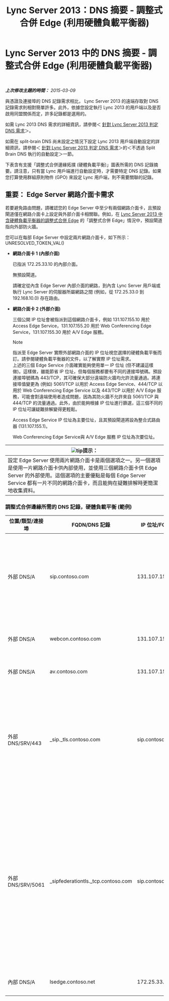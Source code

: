 ﻿---
title: Lync Server 2013：DNS 摘要 - 調整式合併 Edge (利用硬體負載平衡器)
TOCTitle: DNS 摘要 - 調整式合併 Edge (利用硬體負載平衡器)
ms:assetid: 8453297c-da1d-4b9e-a37e-6721458c6feb
ms:mtpsurl: https://technet.microsoft.com/zh-tw/library/Gg398670(v=OCS.15)
ms:contentKeyID: 49291526
ms.date: 08/10/2015
mtps_version: v=OCS.15
ms.translationtype: HT
---

# Lync Server 2013 中的 DNS 摘要 - 調整式合併 Edge (利用硬體負載平衡器)

 

_**上次修改主題的時間：** 2015-03-09_

與憑證及連接埠的 DNS 記錄需求相比， Lync Server 2013 的遠端存取對 DNS 記錄需求則相對簡單許多。此外，依據您設定執行 Lync 2013 的用戶端以及是否啟用同盟關係而定，許多記錄都是選用的。

如需 Lync 2013 DNS 需求的詳細資訊，請參閱＜ [針對 Lync Server 2013 判定 DNS 需求](lync-server-2013-determine-dns-requirements.md)＞。

如需在 split-brain DNS 尚未設定之情況下設定 Lync 2013 用戶端自動設定的詳細資訊，請參閱＜ [針對 Lync Server 2013 判定 DNS 需求](lync-server-2013-determine-dns-requirements.md)＞的＜不透過 Split Brain DNS 執行的自動設定＞一節。

下表含有支援「調整式合併邊緣拓撲 (硬體負載平衡)」圖表所需的 DNS 記錄摘要。請注意，只有當 Lync 用戶端進行自動設定時，才需要特定 DNS 記錄。如果您打算使用群組原則物件 (GPO) 來設定 Lync 用戶端，則不需要關聯的記錄。

## 重要： Edge Server 網路介面卡需求

若要避免路由問題，請確認您的 Edge Server 中至少有兩個網路介面卡，且預設閘道僅在網路介面卡上設定與外部介面卡相關聯。例如，在 [Lync Server 2013 中含硬體負載平衡器的調整式合併 Edge](lync-server-2013-scaled-consolidated-edge-with-hardware-load-balancers.md) 的「調整式合併 Edge」情況中，預設閘道指向外部防火牆。

您可以在每部 Edge Server 中設定兩片網路介面卡，如下所示： UNRESOLVED\_TOKEN\_VAL()

  - **網路介面卡 1 (內部介面)**
    
    已指派 172.25.33.10 的內部介面。
    
    無預設閘道。
    
    請確定從內含 Edge Server 內部介面的網路，到內含 Lync Server 用戶端或執行 Lync Server 的伺服器所屬網路之間 (例如，從 172.25.33.0 到 192.168.10.0) 存在路由。

  - **網路介面卡 2 (外部介面)**
    
    三個公開 IP 位址會被指派到這個網路介面卡，例如 131.107.155.10 用於 Access Edge Service，131.107.155.20 用於 Web Conferencing Edge Service，131.107.155.30 用於 A/V Edge 服務。
    
    > [!NOTE]  
    > 指派至 Edge Server 實際外部網路介面的 IP 位址視您選擇的硬體負載平衡而訂。請參閱硬體負載平衡器的文件，以了解實際 IP 位址需求。<br />
    > 上述的三個 Edge Service 介面確實能夠使用單一 IP 位址 (但不建議這樣做)。這樣做，雖能節省 IP 位址，但每個服務都要有不同的連接埠號碼。預設連接埠號碼為 443/TCP，其可確保大部分遠端防火牆均允許流量通過。將連接埠值變更為 (例如) 5061/TCP 以用於 Access Edge Service、444/TCP 以用於 Web Conferencing Edge Service 以及 443/TCP 以用於 A/V Edge 服務，可能會對遠端使用者造成問題，因為其防火牆不允許來自 5061/TCP 與 444/TCP 的流量通過。此外，由於能夠根據 IP 位址進行篩選，這三個不同的 IP 位址可讓疑難排解變得更輕鬆。
    
    Access Edge Service IP 位址為主要位址，且其預設閘道將設為整合式路由器 (131.107.155.1)。
    
    Web Conferencing Edge Service與 A/V Edge 服務 IP 位址為次要位址。

<table>
<thead>
<tr class="header">
<th><img src="images/JJ205025.tip(OCS.15).gif" title="tip" alt="tip" />提示：</th>
</tr>
</thead>
<tbody>
<tr class="odd">
<td>設定 Edge Server 使用兩片網路介面卡是兩個選項之一。另一個選項是使用一片網路介面卡供內部使用，並使用三個網路介面卡供 Edge Server 的外部使用。這個選項的主要優點是每個 Edge Server Service 都有一片不同的網路介面卡，而且能夠在疑難排解時更簡潔地收集資料。</td>
</tr>
</tbody>
</table>


### 調整式合併邊緣所需的 DNS 記錄，硬體負載平衡 (範例)

<table>
<colgroup>
<col style="width: 25%" />
<col style="width: 25%" />
<col style="width: 25%" />
<col style="width: 25%" />
</colgroup>
<thead>
<tr class="header">
<th>位置/類型/連接埠</th>
<th>FQDN/DNS 記錄</th>
<th>IP 位址/FQDN</th>
<th>對應至/註解</th>
</tr>
</thead>
<tbody>
<tr class="odd">
<td><p>外部 DNS/A</p></td>
<td><p>sip.contoso.com</p></td>
<td><p>131.107.155.10</p></td>
<td><p>Access Edge Service 外部介面 (Contoso)。視需要對於有 Lync 啟用的使用者包含在其中的所有 SIP 網域重複進行</p></td>
</tr>
<tr class="even">
<td><p>外部 DNS/A</p></td>
<td><p>webcon.contoso.com</p></td>
<td><p>131.107.155.20</p></td>
<td><p>Web Conferencing Edge Service 外部介面</p></td>
</tr>
<tr class="odd">
<td><p>外部 DNS/A</p></td>
<td><p>av.contoso.com</p></td>
<td><p>131.107.155.30</p></td>
<td><p>A/V Edge 服務 外部介面</p></td>
</tr>
<tr class="even">
<td><p>外部 DNS/SRV/443</p></td>
<td><p>_sip._tls.contoso.com</p></td>
<td><p>sip.contoso.com</p></td>
<td><p>Access Edge Service 外部介面。讓 Lync 2013 與 Lync 2010 用戶端能夠在外部順利完成自動設定所需。必要時，重複用於含有 Lync 啟用之使用者的所有 SIP 網域。</p></td>
</tr>
<tr class="odd">
<td><p>外部 DNS/SRV/5061</p></td>
<td><p>_sipfederationtls._tcp.contoso.com</p></td>
<td><p>sip.contoso.com</p></td>
<td><p>SIP Access Edge Service 外部介面。DNS 自動探索同盟合作夥伴 (亦稱為「允許的 SIP 網域」，先前版本稱為增強型同盟) 所需。視需要對於有 Lync 啟用的使用者以及使用 推播通知服務 或 Apple 推播通知服務的 Microsoft Lync Mobile 用戶端包含在其中的所有 SIP 網域重複進行</p></td>
</tr>
<tr class="even">
<td><p>內部 DNS/A</p></td>
<td><p>lsedge.contoso.net</p></td>
<td><p>172.25.33.10</p></td>
<td><p>合併 Edge 內部介面</p></td>
</tr>
</tbody>
</table>

